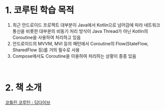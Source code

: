 # 1. 코루틴 학습 목적
1) 최근 안드로이드 프로젝트 대부분이 Java에서 Kotlin으로 넘어감에 따라 네트워크 통신을 비롯한 대부분의 비동기 처리 방식이 Java Thread가 아닌 Kotlin의 Coroutine을 사용하여 처리하고 있음
2) 안드로이드의 MVVM, MVI 등의 패턴에서 Coroutine의 Flow(StateFlow, SharedFlow 등)를 거의 필수로 사용
3) Compose에서도 Coroutine을 이용하여 처리하는 상황이 종종 있음

<br>

# 2. 책 소개
[코틀린 코루틴 : 딥다이브](https://product.kyobobook.co.kr/detail/S000210537188)
